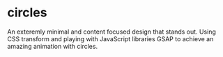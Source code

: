 # circles

An exteremly minimal and content focused design that stands out.
Using CSS transform and playing with JavaScript libraries GSAP to achieve an amazing animation with circles.
